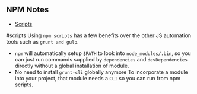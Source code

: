 ## NPM Notes

* [Scripts](#scripts)

#scripts 
Using `npm scripts` has a few benefits over the other JS automation tools such as ```grunt and gulp```.
* `npm` will automatically setup `$PATH` to look into `node_modules/.bin`, so you can just run commands supplied by `dependencies` and `devDependencies` directly without a global installation of module.
* No need to install `grunt-cli` globally anymore
To incorporate a module into your project, that module needs a `CLI` so you can run from npm scripts.




